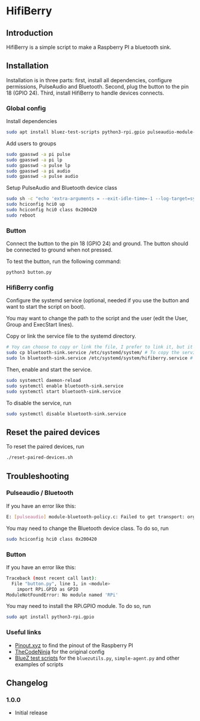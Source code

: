 # HifiBerry

## Introduction

HifiBerry is a simple script to make a Raspberry PI a bluetooth sink.

## Installation

Installation is in three parts: first, install all dependencies, configure permissions, PulseAudio and Bluetooth. Second, plug the button to the pin 18 (GPIO 24). Third, install HifiBerry to handle devices connects.

### Global config

Install dependencies

```bash
sudo apt install bluez-test-scripts python3-rpi.gpio pulseaudio-module-bluetooth bluez-tools
```

Add users to groups

```bash
sudo gpasswd -a pi pulse
sudo gpasswd -a pi lp
sudo gpasswd -a pulse lp
sudo gpasswd -a pi audio
sudo gpasswd -a pulse audio
```

Setup PulseAudio and Bluetooth device class

```bash
sudo sh -c "echo 'extra-arguments = --exit-idle-time=-1 --log-target=syslog' >> /etc/pulse/client.conf"
sudo hciconfig hci0 up
sudo hciconfig hci0 class 0x200420
sudo reboot
```

### Button

Connect the button to the pin 18 (GPIO 24) and ground. The button should be connected to ground when not pressed.

To test the button, run the following command:

```bash
python3 button.py
```

### HifiBerry config

<!-- Script is included in the repository
Copy bluezutils to the script directory.

```bash
cp /usr/share/doc/bluez-test-scripts/examples/bluezutils.py .
``` -->

Configure the systemd service (optional, needed if you use the button and want to start the script on boot).

You may want to change the path to the script and the user (edit the User, Group and ExecStart lines).

Copy or link the service file to the systemd directory.

```bash
# Yoy can choose to copy or link the file, I prefer to link it, but it's less secure, so I recommand to copy it
sudo cp bluetooth-sink.service /etc/systemd/system/ # To copy the service file (recommended)
sudo ln bluetooth-sink.service /etc/systemd/system/hifiberry.service # To create a symlink (if you want to edit the service file, it's less secure if you set the wrong permissions to the original file, as the service can ask for root permissions)
```

Then, enable and start the service.

```bash
sudo systemctl daemon-reload
sudo systemctl enable bluetooth-sink.service
sudo systemctl start bluetooth-sink.service
```

To disable the service, run

```bash
sudo systemctl disable bluetooth-sink.service
```

## Reset the paired devices

To reset the paired devices, run

```bash
./reset-paired-devices.sh
```

## Troubleshooting

### Pulseaudio / Bluetooth

If you have an error like this:

```bash
E: [pulseaudio] module-bluetooth-policy.c: Failed to get transport: org.bluez.Error.Failed (Operation failed)
```

You may need to change the Bluetooth device class. To do so, run

```bash
sudo hciconfig hci0 class 0x200420
```

### Button

If you have an error like this:

```bash
Traceback (most recent call last):
  File "button.py", line 1, in <module>
    import RPi.GPIO as GPIO
ModuleNotFoundError: No module named 'RPi'
```

You may need to install the RPi.GPIO module. To do so, run

```bash
sudo apt install python3-rpi.gpio
```

### Useful links

- [Pinout.xyz](https://fr.pinout.xyz/) to find the pinout of the Raspberry PI
- [TheCodeNinja](https://thecodeninja.net/2016/06/bluetooth-audio-receiver-a2dp-sink-with-raspberry-pi/) for the original config
- [BlueZ test scripts](https://github.com/bluez/bluez/tree/master/test) for the `bluezutils.py`, `simple-agent.py` and other examples of scripts

## Changelog

### 1.0.0

- Initial release
